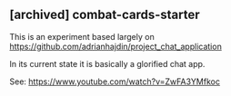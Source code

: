 ## [archived] combat-cards-starter

This is an experiment based largely on https://github.com/adrianhajdin/project_chat_application

In its current state it is basically a glorified chat app.

See: https://www.youtube.com/watch?v=ZwFA3YMfkoc
